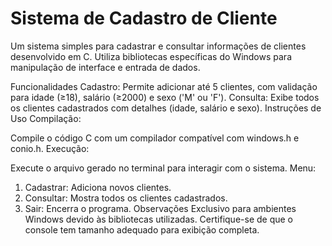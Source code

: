 # Sistema de Cadastro de Cliente
Um sistema simples para cadastrar e consultar informações de clientes desenvolvido em C. Utiliza bibliotecas específicas do Windows para manipulação de interface e entrada de dados.

Funcionalidades
Cadastro: Permite adicionar até 5 clientes, com validação para idade (≥18), salário (≥2000) e sexo ('M' ou 'F').
Consulta: Exibe todos os clientes cadastrados com detalhes (idade, salário e sexo).
Instruções de Uso
Compilação:

Compile o código C com um compilador compatível com windows.h e conio.h.
Execução:

Execute o arquivo gerado no terminal para interagir com o sistema.
Menu:

1. Cadastrar: Adiciona novos clientes.
2. Consultar: Mostra todos os clientes cadastrados.
3. Sair: Encerra o programa.
Observações
Exclusivo para ambientes Windows devido às bibliotecas utilizadas.
Certifique-se de que o console tem tamanho adequado para exibição completa.
